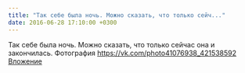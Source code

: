 ```yaml
---
title: "Так себе была ночь. Можно сказать, что только сейч..."
date: 2016-06-28 17:10:00 +0300
---
```


Так себе была ночь. Можно сказать, что только сейчас она и закончилась.
Фотография
<a class="vk-attach" href="https://vk.com/photo41076938_421538592">https://vk.com/photo41076938_421538592</a>
<a class="vk-attach" href="https://vk.com/photo41076938_421538592">Вложение</a>
